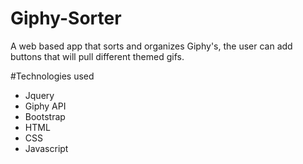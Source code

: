 # Giphy-Sorter
A web based app that sorts and organizes Giphy's, the user can add buttons that will pull different themed gifs.

#Technologies used
* Jquery
* Giphy API
* Bootstrap
* HTML
* CSS
* Javascript
